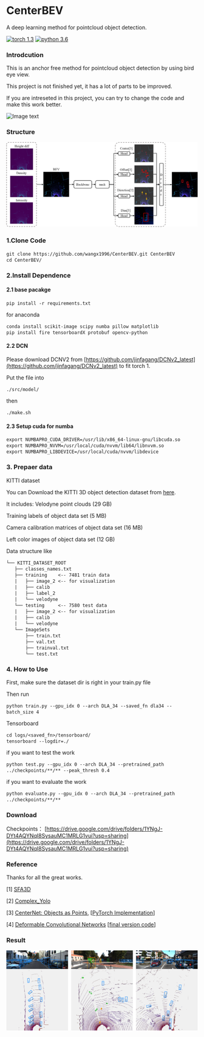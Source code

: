 # CenterBEV
A deep learning method for pointcloud object detection.

[![torch 1.3](https://img.shields.io/badge/torch-1.3-red.svg)](https://github.com/wangx1996/CenterBEV)  [![python 3.6](https://img.shields.io/badge/python-3.6-blue.svg)](https://github.com/wangx1996/CenterBEV)

### Introdcution

This is an anchor free method for pointcloud object detection by using bird eye view.

This project is not finished yet, it has a lot of parts to be improved. 

If you are intreseted in this project, you can try to change the code and make this work better.

![Image text](https://github.com/wangx1996/CenterBEV/blob/main/result/result.gif)


### Structure
![Image text](https://github.com/wangx1996/CenterBEV/blob/main/structure/structure.png)

### 1.Clone Code

    git clone https://github.com/wangx1996/CenterBEV.git CenterBEV
    cd CenterBEV/

### 2.Install Dependence
#### 2.1 base pacakge
    pip install -r requirements.txt
    
for anaconda

    conda install scikit-image scipy numba pillow matplotlib
    pip install fire tensorboardX protobuf opencv-python
    
#### 2.2 DCN

Please download DCNV2 from [https://github.com/jinfagang/DCNv2_latest](https://github.com/jinfagang/DCNv2_latest) to fit torch 1.

Put the file into 

    ./src/model/
    
then 

    ./make.sh

#### 2.3 Setup cuda for numba

    export NUMBAPRO_CUDA_DRIVER=/usr/lib/x86_64-linux-gnu/libcuda.so
    export NUMBAPRO_NVVM=/usr/local/cuda/nvvm/lib64/libnvvm.so
    export NUMBAPRO_LIBDEVICE=/usr/local/cuda/nvvm/libdevice
    
    
### 3. Prepaer data

KITTI dataset

You can Download the KITTI 3D object detection dataset from [here](http://www.cvlibs.net/datasets/kitti/eval_object.php?obj_benchmark=3d).

It includes:
Velodyne point clouds (29 GB)

Training labels of object data set (5 MB)

Camera calibration matrices of object data set (16 MB)

Left color images of object data set (12 GB) 

Data structure like

    └── KITTI_DATASET_ROOT
       ├── classes_names.txt    
       ├── training    <-- 7481 train data
       |   ├── image_2 <-- for visualization
       |   ├── calib
       |   ├── label_2
       |   └── velodyne
       └── testing     <-- 7580 test data
       |   ├── image_2 <-- for visualization
       |   ├── calib
       |   └── velodyne
       └── ImageSets
           ├── train.txt
           ├── val.txt
           ├── trainval.txt
           └── test.txt
           
           
           
### 4. How to Use

First, make sure the dataset dir is right in your train.py file

Then run

    python train.py --gpu_idx 0 --arch DLA_34 --saved_fn dla34 --batch_size 4
    
Tensorboard
    
    cd logs/<saved_fn>/tensorboard/
    tensorboard --logdir=./
    
    
if you want to test the work

    python test.py --gpu_idx 0 --arch DLA_34 --pretrained_path ../checkpoints/**/** --peak_thresh 0.4
    
if you want to evaluate the work

    python evaluate.py --gpu_idx 0 --arch DLA_34 --pretrained_path ../checkpoints/**/**
    
    
### Download

Checkpoints： [https://drive.google.com/drive/folders/1YNgJ-DYt4AQYNqI8SysauMC1MRLG1vui?usp=sharing](https://drive.google.com/drive/folders/1YNgJ-DYt4AQYNqI8SysauMC1MRLG1vui?usp=sharing)
    
    
### Reference

Thanks for all the great works.

[1] [SFA3D](https://github.com/maudzung/SFA3D)

[2] [Complex_Yolo](https://github.com/maudzung/Complex-YOLOv4-Pytorch)

[3] [CenterNet: Objects as Points](https://link.zhihu.com/?target=https%3A//arxiv.org/abs/1904.07850), [[PyTorch Implementation](https://github.com/xingyizhou/CenterNet)]

[4] [Deformable Convolutional Networks](https://arxiv.org/abs/1703.06211) [[final version code](https://github.com/jinfagang/DCNv2_latest)]


### Result


![Image text](https://github.com/wangx1996/CenterBEV/blob/main/result/result.png)

